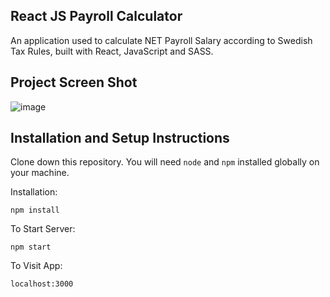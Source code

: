 ## React JS Payroll Calculator

An application used to calculate NET Payroll Salary according to Swedish Tax Rules, built with React, JavaScript and SASS.

## Project Screen Shot

![image](https://user-images.githubusercontent.com/39488415/145692823-24d70cc0-a11e-4b71-b1bd-c60576751f30.png)

## Installation and Setup Instructions

Clone down this repository. You will need `node` and `npm` installed globally on your machine.  

Installation:

`npm install`  

To Start Server:

`npm start`  

To Visit App:

`localhost:3000`
